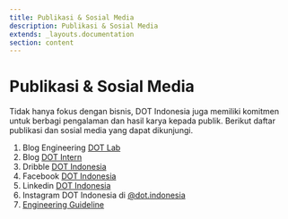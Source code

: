 ```yaml
---
title: Publikasi & Sosial Media
description: Publikasi & Sosial Media
extends: _layouts.documentation
section: content
---
```


# Publikasi & Sosial Media

Tidak hanya fokus dengan bisnis, DOT Indonesia juga memiliki komitmen untuk berbagi pengalaman dan hasil karya kepada publik. Berikut daftar publikasi dan sosial media yang dapat dikunjungi.

1. Blog Engineering [DOT Lab](https://medium.com/dot-lab/)
2. Blog [DOT Intern](https://medium.com/dot-intern)
3. Dribble [DOT Indonesia](https://dribbble.com/dot_indonesia)
4. Facebook [DOT Indonesia](https://www.facebook.com/dotindonesia/)
5. Linkedin [DOT Indonesia](https://www.linkedin.com/company/dot-indonesia/)
6. Instagram DOT Indonesia di [@dot.indonesia](https://www.instagram.com/dot.indonesia/)
7. [Engineering Guideline](https://depot-dev.netlify.app/)